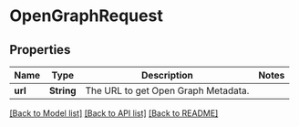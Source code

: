 # OpenGraphRequest

## Properties

Name | Type | Description | Notes
------------ | ------------- | ------------- | -------------
**url** | **String** | The URL to get Open Graph Metadata. | 

[[Back to Model list]](../README.md#documentation-for-models) [[Back to API list]](../README.md#documentation-for-api-endpoints) [[Back to README]](../README.md)



